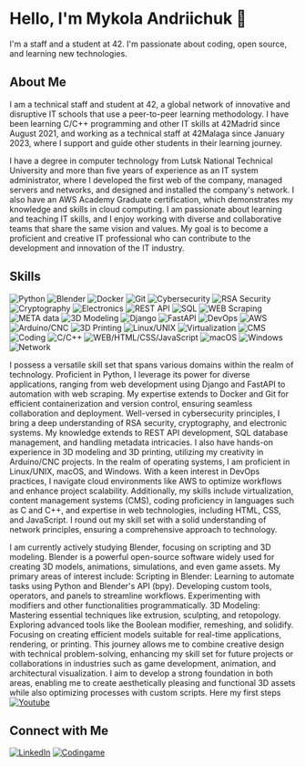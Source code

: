 # Hello, I'm Mykola Andriichuk 👋

I'm a staff and a student at 42. I'm passionate about coding, open source, and learning new technologies.

## About Me

I am a technical staff and student at 42, a global network of innovative and disruptive IT schools that use a peer-to-peer learning methodology. I have been learning C/C++ programming and other IT skills at 42Madrid since August 2021, and working as a technical staff at 42Malaga since January 2023, where I support and guide other students in their learning journey.

I have a degree in computer technology from Lutsk National Technical University and more than five years of experience as an IT system administrator, where I developed the first web of the company, managed servers and networks, and designed and installed the company's network. I also have an AWS Academy Graduate certification, which demonstrates my knowledge and skills in cloud computing. I am passionate about learning and teaching IT skills, and I enjoy working with diverse and collaborative teams that share the same vision and values. My goal is to become a proficient and creative IT professional who can contribute to the development and innovation of the IT industry.

## Skills

![Python](https://img.shields.io/badge/Python-blue) ![Blender](https://img.shields.io/badge/Blender-orange) ![Docker](https://img.shields.io/badge/Docker-green) ![Git](https://img.shields.io/badge/Git-orange) ![Cybersecurity](https://img.shields.io/badge/Cybersecurity-red) ![RSA Security](https://img.shields.io/badge/RSA%20Security-purple) ![Cryptography](https://img.shields.io/badge/Cryptography-yellow) ![Electronics](https://img.shields.io/badge/Electronics-teal) ![REST API](https://img.shields.io/badge/REST%20API-blue) ![SQL](https://img.shields.io/badge/SQL-orange) ![WEB Scraping](https://img.shields.io/badge/WEB%20Scraping-green) ![META data](https://img.shields.io/badge/META%20data-lightgrey) ![3D Modeling](https://img.shields.io/badge/3D%20Modeling-blue) ![Django](https://img.shields.io/badge/Django-green) ![FastAPI](https://img.shields.io/badge/FastAPI-blue) ![DevOps](https://img.shields.io/badge/DevOps-blueviolet) ![AWS](https://img.shields.io/badge/AWS-orange) ![Arduino/CNC](https://img.shields.io/badge/Arduino%2FCNC-blue) ![3D Printing](https://img.shields.io/badge/3D%20Printing-lightblue) ![Linux/UNIX](https://img.shields.io/badge/Linux%2FUNIX-lightgrey) ![Virtualization](https://img.shields.io/badge/Virtualization-blue) ![CMS](https://img.shields.io/badge/CMS-brightgreen) ![Coding](https://img.shields.io/badge/Coding-red) ![C/C++](https://img.shields.io/badge/C%2FC%2B%2B-darkblue) ![WEB/HTML/CSS/JavaScript](https://img.shields.io/badge/WEB%2FHTML%2FCSS%2FJavaScript-yellow) ![macOS](https://img.shields.io/badge/macOS-lightgrey) ![Windows](https://img.shields.io/badge/Windows-blue) ![Network](https://img.shields.io/badge/Network-green)

I possess a versatile skill set that spans various domains within the realm of technology. Proficient in Python, I leverage its power for diverse applications, ranging from web development using Django and FastAPI to automation with web scraping. My expertise extends to Docker and Git for efficient containerization and version control, ensuring seamless collaboration and deployment. Well-versed in cybersecurity principles, I bring a deep understanding of RSA security, cryptography, and electronic systems. My knowledge extends to REST API development, SQL database management, and handling metadata intricacies. I also have hands-on experience in 3D modeling and 3D printing, utilizing my creativity in Arduino/CNC projects. In the realm of operating systems, I am proficient in Linux/UNIX, macOS, and Windows. With a keen interest in DevOps practices, I navigate cloud environments like AWS to optimize workflows and enhance project scalability. Additionally, my skills include virtualization, content management systems (CMS), coding proficiency in languages such as C and C++, and expertise in web technologies, including HTML, CSS, and JavaScript. I round out my skill set with a solid understanding of network principles, ensuring a comprehensive approach to technology.

I am currently actively studying Blender, focusing on scripting and 3D modeling. Blender is a powerful open-source software widely used for creating 3D models, animations, simulations, and even game assets. My primary areas of interest include:
Scripting in Blender:
Learning to automate tasks using Python and Blender's API (bpy).
Developing custom tools, operators, and panels to streamline workflows.
Experimenting with modifiers and other functionalities programmatically.
3D Modeling:
Mastering essential techniques like extrusion, sculpting, and retopology.
Exploring advanced tools like the Boolean modifier, remeshing, and solidify.
Focusing on creating efficient models suitable for real-time applications, rendering, or printing.
This journey allows me to combine creative design with technical problem-solving, enhancing my skill set for future projects or collaborations in industries such as game development, animation, and architectural visualization. I aim to develop a strong foundation in both areas, enabling me to create aesthetically pleasing and functional 3D assets while also optimizing processes with custom scripts.
Here my first steps 
[![Youtube](https://img.shields.io/badge/https://www.youtube.com/@pixelmxr-blue)](https://www.youtube.com/@pixelmxr/videos)

## Connect with Me

[![LinkedIn](https://img.shields.io/badge/www.linkedin.com/in/mykolaandriichuk-blue)](https://www.linkedin.com/in/mykolaandriichuk)
[![Codingame](https://img.shields.io/badge/https://www.codingame.com/mandriic-blue)](https://www.codingame.com/profile/f1eae8785de24af7353a65b05c720f284884344)


